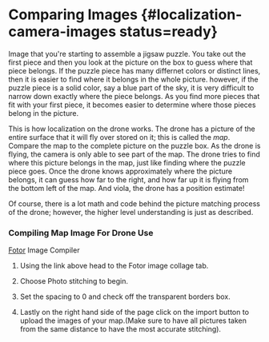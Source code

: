 # Comparing Images {#localization-camera-images status=ready}

Image that you're starting to assemble a jigsaw puzzle. You take out the first piece and then you look at the picture on the box to guess where that piece belongs. If the puzzle piece has many differnet colors or distinct lines, then it is easier to find where it belongs in the whole picture. however, if the puzzle piece is a solid color, say a blue part of the sky, it is very difficult to narrow down exactly where the piece belongs. As you find more pieces that fit with your first piece, it becomes easier to determine where those pieces belong in the picture.

This is how localization on the drone works. The drone has a picture of the entire surface that it will fly over stored on it; this is called the _map_. Compare the map to the complete picture on the puzzle box. As the drone is flying, the camera is only able to see part of the map. The drone tries to find where this picture belongs in the map, just like finding where the puzzle piece goes. Once the drone knows approximately where the picture belongs, it can guess how far to the right, and how far up it is flying from the bottom left of the map. And viola, the drone has a position estimate!

Of course, there is a lot math and code behind the picture matching process of the drone; however, the higher level understanding is just as described.

### Compiling Map Image For Drone Use ###

[Fotor](https://www.fotor.com/creat/collage) Image Compiler

1. Using the link above head to the Fotor image collage tab.

2. Choose Photo stitching to begin.

3. Set the spacing to 0 and check off the transparent borders box.

4. Lastly on the right hand side of the page click on the import button to upload the images of your map.(Make sure to have all pictures taken from the same distance to have the most accurate stitching).

 